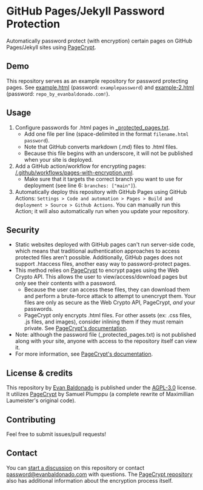 # GitHub Pages/Jekyll Password Protection
Automatically password protect (with encryption) certain pages on GitHub Pages/Jekyll sites using [PageCrypt](https://github.com/Greenheart/pagecrypt).

## Demo
This repository serves as an example repository for password protecting pages. See [example.html](https://evanbaldonado.github.io/github-pages-jekyll-password-protection/example.html) (password: `examplepassword`) and [example-2.html](https://evanbaldonado.github.io/github-pages-jekyll-password-protection/example-2.html) (password: `repo_by_evanbaldonado.com!`).

## Usage
1. Configure passwords for .html pages in [_protected_pages.txt](https://github.com/evanbaldonado/github-pages-jekyll-password-protection/blob/main/_protected_pages.txt).
    - Add one file per line (space-delimited in the format `filename.html password`).
    - Note that GitHub converts markdown (.md) files to .html files.
    - Because this file begins with an underscore, it will not be published when your site is deployed.
2. Add a GitHub action/workflow for encrypting pages: [/.github/workflows/pages-with-encryption.yml](https://github.com/evanbaldonado/github-pages-jekyll-password-protection/blob/main/.github/workflows/pages-with-encryption.yml).
    - Make sure that it targets the correct branch you want to use for deployment (see line 6: `branches: ["main"]`).
3. Automatically deploy this repository with GitHub Pages using GitHub Actions: `Settings > Code and automation > Pages > Build and deployment > Source > Github Actions`. You can manually run this Action; it will also automatically run when you update your repository.

## Security
- Static websites deployed with GitHub pages can't run server-side code, which means that traditional authentication approaches to access protected files aren't possible. Additionally, GitHub pages does not support .htaccess files, another easy way to password-protect pages.
- This method relies on [PageCrypt](https://github.com/Greenheart/pagecrypt) to encrypt pages using the Web Crypto API. This allows the user to view/access/download pages but only see their contents with a password.
    - Because the user can access these files, they can download them and perform a brute-force attack to attempt to unencrypt them. Your files are only as secure as the Web Crypto API, PageCrypt, _and_ your passwords.
    - PageCrypt only encrypts .html files. For other assets (ex: .css files, .js files, and images), consider inlining them if they must remain private. See [PageCrypt's documentation](https://github.com/Greenheart/pagecrypt#readme).
- Note: although the password file (_protected_pages.txt) is not published along with your site, anyone with access to the repository itself can view it.
- For more information, see [PageCrypt's documentation](https://github.com/Greenheart/pagecrypt#readme).

## License & credits
This repository by [Evan Baldonado](https://evanbaldonado.com) is published under the [AGPL-3.0](LICENSE) license. It utilizes [PageCrypt](https://github.com/Greenheart/pagecrypt) by Samuel Plumppu (a complete rewrite of Maximillian Laumeister's original code).

## Contributing
Feel free to submit issues/pull requests!

## Contact
You can [start a discussion](https://github.com/evanbaldonado/github-pages-jekyll-password-protection/discussions) on this repository or contact [password@evanbaldonado.com](mailto:password@evanbaldonado.com) with questions. The [PageCrypt repository](https://github.com/Greenheart/pagecrypt) also has additional information about the encryption process itself.
